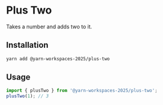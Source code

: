 # Plus Two

Takes a number and adds two to it.

## Installation

```bash
yarn add @yarn-workspaces-2025/plus-two
```

## Usage

```ts
import { plusTwo } from '@yarn-workspaces-2025/plus-two';
plusTwo(1); // 3
```
